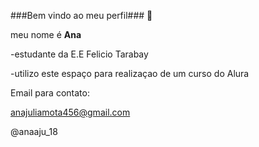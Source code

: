 ###Bem vindo ao meu perfil###  💜

meu nome é **Ana**

-estudante da E.E Felicio Tarabay

-utilizo este espaço para realizaçao de um curso do Alura

Email para contato:

anajuliamota456@gmail.com

@anaaju_18
